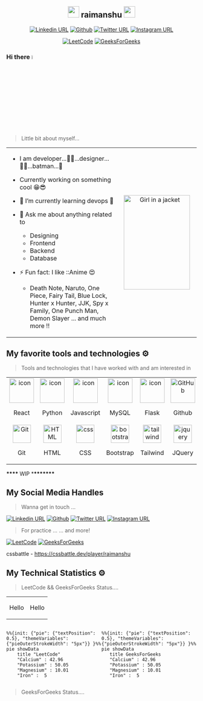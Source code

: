 <!-- ### Hi there 👋



**raimanshu/raimanshu** is a ✨ _special_ ✨ repository because its `README.md` (this file) appears on your GitHub profile.

Here are some ideas to get you started:

- 🔭 I’m currently working on ...
- 🌱 I’m currently learning ...
- 👯 I’m looking to collaborate on ...
- 🤔 I’m looking for help with ...
- 💬 Ask me about ...
- 📫 How to reach me: ...
- 😄 Pronouns: ...
- ⚡ Fun fact: ... -->

  <!--  https://user-images.githubusercontent.com/25181517/121401671-49102800-c959-11eb-9f6f-74d49a5e1774.png
   

  https://user-images.githubusercontent.com/25181517/183568594-85e280a7-0d7e-4d1a-9028-c8c2209e073c.png -->

  <!-- HELP ::: https://github.com/rzashakeri/beautify-github-profile?tab=readme-ov-file -->

  <!-- ## Profile Activity Generator  -->
  <!-- ## Spotify Github Profile -->

<!-- ```mermaid
%%{init: {"pie": {"textPosition": 0.5}, "themeVariables": {"pieOuterStrokeWidth": "5px"}} }%%
pie showData
    title Key elements in Product X
    "Calcium" : 42.96
    "Potassium" : 50.05
    "Magnesium" : 10.01
    "Iron" :  5

 ``` -->

<!-- | Tables        | Are           | Cool  |
| ------------- |:-------------:| -----:|
| col 3 is      | right-aligned | $1600 |
| col 2 is      | centered      |   $12 |
| zebra stripes | are neat      |    $1 | -->

<div align="center"> 
<!-- 😄😏😎 -->

<span style="vertical-align:middle;">

## <img src="./left.webp" width="30px"> **raimanshu** <img src="./right.webp" width="30px">

</span>
 </div>
 <div align="center">

[![Linkedin URL](https://img.shields.io/badge/LinkedIn-blue?style=flat&logo=linkedin&logoColor=white)](https://linkedin.com/in/himanshu-rai-377306128)
[![Github](https://img.shields.io/badge/GitHub-100000?style=flat&logo=github&logoColor=white)](https://github.com/raimanshu/raimanshu)
[![Twitter URL](https://img.shields.io/twitter/url/https/twitter.com/raimanshu96.svg?style=social&label=Follow%20%40raimanshu96)](https://twitter.com/raimanshu96)
[![Instagram URL](https://img.shields.io/badge/Instagram-%23E4405F.svg?style=flat&logo=Instagram&logoColor=white)](https://instagram.com/in/kiranshu.yaduvanshi)

 </div>
 <div align="center">

[![LeetCode](https://img.shields.io/badge/LeetCode-000000?style=flat&logo=LeetCode&logoColor=#d16c06)](https://leetcode.com/raimanshu/)
[![GeeksForGeeks](https://img.shields.io/badge/GeeksforGeeks-gray?style=flat&logo=geeksforgeeks&logoColor=35914c)](https://auth.geeksforgeeks.org/user/raimanshu)

 </div>

<!-- ## About Me -->

### Hi there <a href="https://www.gautamkrishnar.com/"><img src="https://media.giphy.com/media/hvRJCLFzcasrR4ia7z/giphy.gif" width="5%"></a>

> Little bit about myself...

<table width="100%" >

 <tr>
    <td width="50%"><div>

- I am developer...👨‍💻...designer...👨‍🎨...batman...🦇
- Currently working on something cool 😁😎
- 🌱 I’m currently learning devops 🤯
- 💬 Ask me about anything related to
  - Designing
  - Frontend
  - Backend
  - Database
- ⚡ Fun fact: I like ::Anime 😍

  - Death Note, Naruto, One Piece, Fairy Tail, Blue Lock, Hunter x Hunter, JJK, Spy x Family, One Punch Man, Demon Slayer ... and much more !!

     </div></td>
      <td align="center" width="25%"  style="border:none;"><div> <img src="./obito.jpg" alt="Girl in a jacket" width="175" height="250"> </div></td>
   </tr>
  </table>

## My favorite tools and technologies ⚙️

> Tools and technologies that I have worked with and am interested in

<table>
  <tr>
     <td  align="center">
        <img src="https://techstack-generator.vercel.app/react-icon.svg" alt="icon" width="65" height="65" />
      <br>
      <p> React </p>
    </td>
     <td  align="center" >
      <a href="#macropower-tech">
        <img src="https://techstack-generator.vercel.app/python-icon.svg" alt="icon" width="65" height="65" />
      </a>
      <br>
         <p align="center"> Python </p>
    </td>
     <td  align="center"  >
        <img src="https://techstack-generator.vercel.app/js-icon.svg" alt="icon" width="65" height="65" />
      <br>
         <p align="center"> Javascript </p>
    </td>
     <td  align="center"  >
        <img src="https://techstack-generator.vercel.app/mysql-icon.svg" alt="icon" width="65" height="65" />
      <br>
         <p align="center"> MySQL </p>
    </td>
        <td  align="center"  >
        <img src="https://user-images.githubusercontent.com/25181517/183423775-2276e25d-d43d-4e58-890b-edbc88e915f7.png" alt="icon" width="65" height="65" />
      <br>
         <p align="center"> Flask </p>
    </td>
        <td  align="center"  >
        <img src="https://techstack-generator.vercel.app/github-icon.svg" width="65" height="65" alt="GitHub" />
      <br>
         <p align="center"> Github </p>
    </td>
           <td  align="center"  >
        <img src="https://user-images.githubusercontent.com/25181517/183890595-779a7e64-3f43-4634-bad2-eceef4e80268.png" width="65" height="65" alt="Rest API" />
      <br>
         <p align="center"> Angular </p>
    </td>
           <td  align="center"  >
        <img src="https://user-images.githubusercontent.com/25181517/183890598-19a0ac2d-e88a-4005-a8df-1ee36782fde1.png" width="65" height="65" alt="Rest API" />
      <br>
         <p align="center"> Typescript </p>
    </td>
  <tr>
     <td  align="center"  >
        <img src="https://skillicons.dev/icons?i=git" width="48" height="48" alt="Git" />
      <br>
         <p align="center"> Git </p>
    </td>
     <td  align="center"   >
        <img src="https://skillicons.dev/icons?i=html" width="48" height="48" alt="HTML" />
      <br>
         <p align="center"> HTML </p>
    </td>
     <td  align="center"  >
        <img src="https://skillicons.dev/icons?i=css" width="48" height="48" alt="css" />
      <br>
         <p align="center"> CSS </p>
    </td>
     <td  align="center"   >
        <img src="https://skillicons.dev/icons?i=bootstrap" width="48" height="48" alt="bootstrap" />
      <br>
         <p align="center"> Bootstrap </p>
    </td>
     <td  align="center"  >
        <img src="https://skillicons.dev/icons?i=tailwind" width="48" height="48" alt="tailwind" />
      <br>
         <p align="center"> Tailwind </p>
    </td>
         <td  align="center"  >
        <img src="https://skillicons.dev/icons?i=jquery" width="48" height="48" alt="jquery" />
      <br>
         <p align="center"> JQuery </p>
    </td>
         <td  align="center"  >
        <img src="https://skillicons.dev/icons?i=postman" width="48" height="48" alt="Postman" />
      <br>
         <p align="center"> Postman </p>
    </td>
             <td  align="center" >
        <img src="https://skillicons.dev/icons?i=linux" width="48" height="48" alt="Linux" />
      <br>
         <p align="center"> Linux </p>
    </td>
  </tr>
 <tr>
 </tr>
</table>

**\*\*\*\*** WIP \***\*\*\*\*\*\*\***

## My Social Media Handles

> Wanna get in touch ...

[![Linkedin URL](https://img.shields.io/badge/LinkedIn-blue?style=flat&logo=linkedin&logoColor=white)](https://linkedin.com/in/himanshu-rai-377306128)
[![Github](https://img.shields.io/badge/GitHub-100000?style=flat&logo=github&logoColor=white)](https://github.com/raimanshu/raimanshu)
[![Twitter URL](https://img.shields.io/twitter/url/https/twitter.com/raimanshu96.svg?style=social&label=Follow%20%40raimanshu96)](https://twitter.com/raimanshu96)
[![Instagram URL](https://img.shields.io/badge/Instagram-%23E4405F.svg?style=flat&logo=Instagram&logoColor=white)](https://instagram.com/in/kiranshu.yaduvanshi)

> For practice ... ... and more!

[![LeetCode](https://img.shields.io/badge/LeetCode-000000?style=flat&logo=LeetCode&logoColor=#d16c06)](https://leetcode.com/raimanshu/)
[![GeeksForGeeks](https://img.shields.io/badge/GeeksforGeeks-gray?style=flat&logo=geeksforgeeks&logoColor=35914c)](https://auth.geeksforgeeks.org/user/raimanshu)

cssbattle - https://cssbattle.dev/player/raimanshu <br/>

## My Technical Statistics ⚙️

> LeetCode && GeeksForGeeks Status....

<table>
  <tr>
    <td>
      <div>
      Hello
      </div>
    </td>
    <td>
    <p>Hello</p>
    </td>
  </tr>
</table>

<div style="display: flex; flex-direction: row;">
 <!-- <img class="img" src="https://github-readme-stats.vercel.app/api?username=hussaino03&show_icons=true&theme=radical" /> -->

 <div width="50%"> 
 
```mermaid 
%%{init: {"pie": {"textPosition": 0.5}, "themeVariables": {"pieOuterStrokeWidth": "5px"}} }%%
pie showData
    title "LeetCode"
    "Calcium" : 42.96
    "Potassium" : 50.05
    "Magnesium" : 10.01
    "Iron" :  5

````
  </div>


<div width="50%">


```mermaid
%%{init: {"pie": {"textPosition": 0.5}, "themeVariables": {"pieOuterStrokeWidth": "5px"}} }%%
pie showData
   title GeeksForGeeks
   "Calcium" : 42.96
   "Potassium" : 50.05
   "Magnesium" : 10.01
   "Iron" :  5

````

 </div> 
   </div>
 <!-- <img class="img" src="https://github-readme-stats.vercel.app/api/top-langs/?username=hussaino03&theme=radical&layout=compact" /> -->
</div>

> GeeksForGeeks Status....
